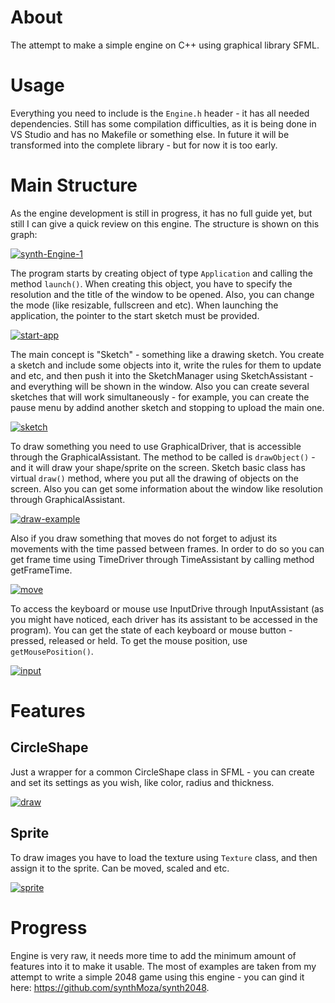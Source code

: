 # About
The attempt to make a simple engine on C++ using graphical library SFML.
# Usage
Everything you need to include is the ```Engine.h``` header - it has all needed dependencies. Still has some compilation difficulties, as it is being done in VS Studio and has no Makefile or something else. In future it will be transformed into the complete library - but for now it is too early.
# Main Structure
As the engine development is still in progress, it has no full guide yet, but still I can give a quick review on this engine. The structure is shown on this graph:

<a href="https://ibb.co/CB90ZQb"><img src="https://i.ibb.co/7vpy5Kn/synth-Engine-1.png" alt="synth-Engine-1" border="0"></a>

The program starts by creating object of type ```Application``` and calling the method ```launch()```. When creating this object, you have to specify the resolution and the title of the window to be opened. Also, you can change the mode (like resizable, fullscreen and etc). When launching the application, the pointer to the start sketch must be provided. 

<a href="https://ibb.co/nsqzZf2"><img src="https://i.ibb.co/d0sG169/start-app.png" alt="start-app" border="0"></a>

  The main concept is "Sketch" - something like a drawing sketch. You create a sketch and include some objects into it, write the rules for them to update and etc,
and then push it into the SketchManager using SketchAssistant - and everything will be shown in the window. Also you can create several sketches that will work
simultaneously - for example, you can create the pause menu by addind another sketch and stopping to upload the main one.

<a href="https://imgbb.com/"><img src="https://i.ibb.co/w6pmdxv/sketch.png" alt="sketch" border="0"></a>

  To draw something you need to use GraphicalDriver, that is accessible through the GraphicalAssistant. The method to be called is ```drawObject()``` - and it will draw your shape/sprite on the screen. Sketch basic class has virtual ```draw()``` method, where you put all the drawing of objects on the screen. Also you can get some information about the window like resolution through GraphicalAssistant.
  
<a href="https://ibb.co/ZXtnRBG"><img src="https://i.ibb.co/kBkRV45/draw-example.png" alt="draw-example" border="0"></a>
  
  Also if you draw something that moves do not forget to adjust its movements with the time passed between frames. In order to do so you can get frame time using TimeDriver through TimeAssistant by calling method getFrameTime.
  
  <a href="https://ibb.co/W5JbtkT"><img src="https://i.ibb.co/ZXDnmBZ/move.png" alt="move" border="0"></a>
  
 To access the keyboard or mouse use InputDrive through InputAssistant (as you might have noticed, each driver has its assistant to be accessed in the program). You can get the state of each keyboard or mouse button - pressed, released or held. To get the mouse position, use ```getMousePosition()```.

<a href="https://ibb.co/ckGSBNS"><img src="https://i.ibb.co/rFCRjZR/input.png" alt="input" border="0"></a>

# Features
## CircleShape
Just a wrapper for a common CircleShape class in SFML - you can create and set its settings as you wish, like color, radius and thickness.

<a href="https://imgbb.com/"><img src="https://i.ibb.co/ww3YFdh/draw.png" alt="draw" border="0"></a>

## Sprite
To draw images you have to load the texture using ```Texture``` class, and then assign it to the sprite. Can be moved, scaled and etc.

<a href="https://ibb.co/kJz4C5K"><img src="https://i.ibb.co/nB47J6r/sprite.png" alt="sprite" border="0"></a>

# Progress
Engine is very raw, it needs more time to add the minimum amount of features into it to make it usable. The most of examples are taken from my attempt to write a simple 2048 game using this engine - you can gind it here: https://github.com/synthMoza/synth2048.
